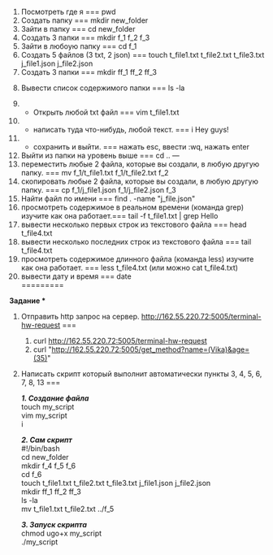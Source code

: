 1) Посмотреть где я === pwd
2) Создать папку === mkdir new_folder
3) Зайти в папку === cd new_folder
4) Создать 3 папки === mkdir f_1 f_2 f_3
5) Зайти в любоую папку === cd f_1
6) Создать 5 файлов (3 txt, 2 json) === touch t_file1.txt t_file2.txt t_file3.txt j_file1.json j_file2.json
7) Создать 3 папки === mkdir ff_1 ff_2 ff_3
8. Вывести список содержимого папки === ls -la
9) + Открыть любой txt файл === vim t_file1.txt
10) + написать туда что-нибудь, любой текст. === i Hey guys!
11) + сохранить и выйти. === нажать esc, ввести :wq, нажать enter
12) Выйти из папки на уровень выше === cd .. 
—
13) переместить любые 2 файла, которые вы создали, в любую другую папку. === mv f_1/t_file1.txt f_1/t_file2.txt f_2
14) скопировать любые 2 файла, которые вы создали, в любую другую папку. === cp f_1/j_file1.json f_1/j_file2.json f_3
15) Найти файл по имени === find . -name "j_file.json" 
16) просмотреть содержимое в реальном времени (команда grep) изучите как она работает.===   tail -f t_file1.txt | grep Hello
17) вывести несколько первых строк из текстового файла === head t_file4.txt
18) вывести несколько последних строк из текстового файла === tail t_file4.txt
19) просмотреть содержимое длинного файла (команда less) изучите как она работает. ===  less t_file4.txt (или можно cat t_file4.txt)
20) вывести дату и время === date  
=========

__Задание *__

1) Отправить http запрос на сервер. 
http://162.55.220.72:5005/terminal-hw-request === 

    1.  curl http://162.55.220.72:5005/terminal-hw-request
    2.  curl  "http://162.55.220.72:5005/get_method?name=(Vika)&age=(35)"

2) Написать скрипт который выполнит автоматически пункты 3, 4, 5, 6, 7, 8, 13 ===

    ___1. Создание файла___  
touch my_script  
vim my_script  
i  

    ___2. Сам скрипт___  
#!/bin/bash  
cd new_folder  
mkdir f_4 f_5 f_6  
cd f_6  
touch t_file1.txt t_file2.txt t_file3.txt j_file1.json j_file2.json  
mkdir ff_1 ff_2 ff_3  
ls -la  
mv t_file1.txt t_file2.txt ../f_5  

    ___3. Запуск скрипта___  
chmod ugo+x my_script  
./my_script  

